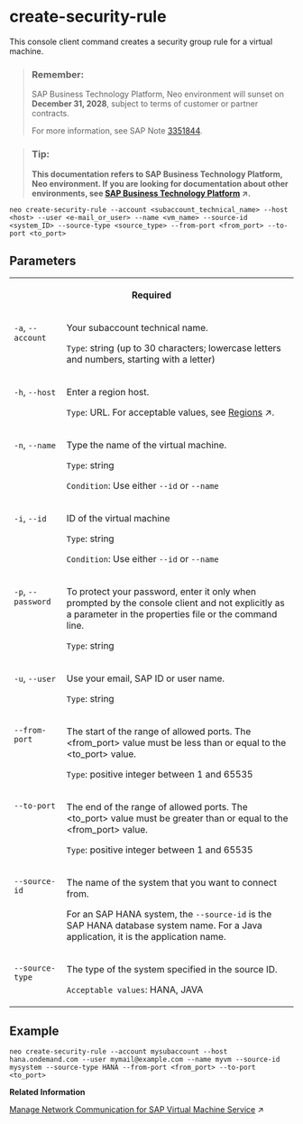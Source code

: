 <!-- loiob140be7514b240f9b7a0106651cc8eac -->

# create-security-rule

This console client command creates a security group rule for a virtual machine.



> ### Remember:  
> SAP Business Technology Platform, Neo environment will sunset on **December 31, 2028**, subject to terms of customer or partner contracts.
> 
> For more information, see SAP Note [3351844](https://me.sap.com/notes/3351844).

> ### Tip:  
> **This documentation refers to SAP Business Technology Platform, Neo environment. If you are looking for documentation about other environments, see [SAP Business Technology Platform](https://help.sap.com/viewer/65de2977205c403bbc107264b8eccf4b/Cloud/en-US/6a2c1ab5a31b4ed9a2ce17a5329e1dd8.html "SAP Business Technology Platform (SAP BTP) is an integrated offering comprised of four technology portfolios: database and data management, application development and integration, analytics, and intelligent technologies. The platform offers users the ability to turn data into business value, compose end-to-end business processes, and build and extend SAP applications quickly.") :arrow_upper_right:.**



```
neo create-security-rule --account <subaccount_technical_name> --host <host> --user <e-mail_or_user> --name <vm_name> --source-id <system_ID> --source-type <source_type> --from-port <from_port> --to-port <to_port>
```



## Parameters




<table>
<tr>
<th valign="top" colspan="2">

Required

</th>
</tr>
<tr>
<td valign="top">

`-a`, `--account`

</td>
<td valign="top">

Your subaccount technical name.

`Type`: string \(up to 30 characters; lowercase letters and numbers, starting with a letter\)

</td>
</tr>
<tr>
<td valign="top">

`-h`, `--host`

</td>
<td valign="top">

Enter a region host.

`Type`: URL. For acceptable values, see [Regions](https://help.sap.com/viewer/65de2977205c403bbc107264b8eccf4b/Cloud/en-US/350356d1dc314d3199dca15bd2ab9b0e.html "You can deploy applications in different regions. Each region represents a geographical location (for example, Europe, US East) where applications, data, or services are hosted.") :arrow_upper_right:.

</td>
</tr>
<tr>
<td valign="top">

`-n`, `--name` 

</td>
<td valign="top">

Type the name of the virtual machine.

`Type`: string

`Condition`: Use either `--id` or `--name`

</td>
</tr>
<tr>
<td valign="top">

`-i`, `--id` 

</td>
<td valign="top">

ID of the virtual machine

`Type`: string

`Condition`: Use either `--id` or `--name`

</td>
</tr>
<tr>
<td valign="top">

`-p`, `--password`

</td>
<td valign="top">

To protect your password, enter it only when prompted by the console client and not explicitly as a parameter in the properties file or the command line.

`Type`: string

</td>
</tr>
<tr>
<td valign="top">

`-u`, `--user`

</td>
<td valign="top">

Use your email, SAP ID or user name.

`Type`: string

</td>
</tr>
<tr>
<td valign="top">

`--from-port`

</td>
<td valign="top">

The start of the range of allowed ports. The <from\_port\> value must be less than or equal to the <to\_port\> value.

`Type`: positive integer between 1 and 65535

</td>
</tr>
<tr>
<td valign="top">

`--to-port`

</td>
<td valign="top">

The end of the range of allowed ports. The <to\_port\> value must be greater than or equal to the <from\_port\> value.

`Type`: positive integer between 1 and 65535

</td>
</tr>
<tr>
<td valign="top">

`--source-id`

</td>
<td valign="top">

The name of the system that you want to connect from.

For an SAP HANA system, the `--source-id` is the SAP HANA database system name. For a Java application, it is the application name.

</td>
</tr>
<tr>
<td valign="top">

`--source-type`

</td>
<td valign="top">

The type of the system specified in the source ID.

`Acceptable values`: HANA, JAVA

</td>
</tr>
</table>



## Example

```
neo create-security-rule --account mysubaccount --host hana.ondemand.com --user mymail@example.com --name myvm --source-id mysystem --source-type HANA --from-port <from_port> --to-port <to_port>
```

**Related Information**  


[Manage Network Communication for SAP Virtual Machine Service](https://help.sap.com/viewer/c746ff81651e4b8fb6efc11146091016/Cloud/en-US/41c987c040f04c7cb6157dcc824a7762.html "You can allow communication with a virtual machine from other systems by managing security group rules in the cockpit or using console client commands. Communication between virtual machines within the same subaccount is available by default.") :arrow_upper_right:

